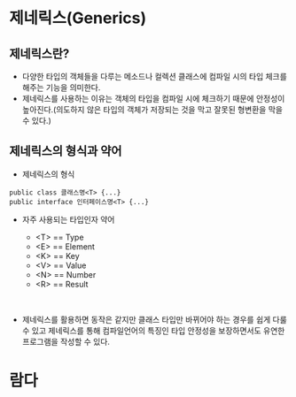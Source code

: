# 제네릭스(Generics)

## 제네릭스란?

- 다양한 타입의 객체들을 다루는 메소드나 컬렉션 클래스에 컴파일 시의 타입 체크를 해주는 기능을 의미한다.
- 제네릭스를 사용하는 이유는 객체의 타입을 컴파일 시에 체크하기 때문에 안정성이 높아진다.(의도하지 않은 타입의 객체가 저장되는 것을 막고 잘못된 형변환을 막을 수 있다.)

## 제네릭스의 형식과 약어

- 제네릭스의 형식

```
public class 클래스명<T> {...}
public interface 인터페이스명<T> {...}
```

- 자주 사용되는 타입인자 약어

  - \<T> == Type
  - \<E> == Element
  - \<K> == Key
  - \<V> == Value
  - \<N> == Number
  - \<R> == Result

<br>

- 제네릭스를 활용하면 동작은 같지만 클래스 타입만 바뀌어야 하는 경우를 쉽게 다룰 수 있고 제네릭스를 통해 컴파일언어의 특징인 타입 안정성을 보장하면서도 유연한 프로그램을 작성할 수 있다.

# 람다

